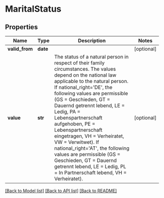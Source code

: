 # MaritalStatus

## Properties
Name | Type | Description | Notes
------------ | ------------- | ------------- | -------------
**valid_from** | **date** |  | [optional] 
**value** | **str** | The status of a natural person in respect of their family circumstances. The values depend on the national law applicable to the natural person. If national_right&#x3D;&#39;DE&#39;, the following values are permissible (GS &#x3D; Geschieden, GT &#x3D; Dauernd getrennt lebend, LE &#x3D; Ledig, PA &#x3D; Lebenspartnerschaft aufgehoben, PE &#x3D; Lebenspartnerschaft eingetragen, VH &#x3D; Verheiratet, VW &#x3D; Verwitwet). If national_right&#x3D;&#39;AT&#39;, the following values are permissible (GS &#x3D; Geschieden, GT &#x3D; Dauernd getrennt lebend, LE &#x3D; Ledig, PL &#x3D; In Partnerschaft lebend, VH &#x3D; Verheiratet). | [optional] 

[[Back to Model list]](../README.md#documentation-for-models) [[Back to API list]](../README.md#documentation-for-api-endpoints) [[Back to README]](../README.md)


